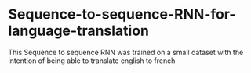 # Sequence-to-sequence-RNN-for-language-translation
This Sequence to sequence RNN was trained on a small dataset with the intention of being able to translate english to french
